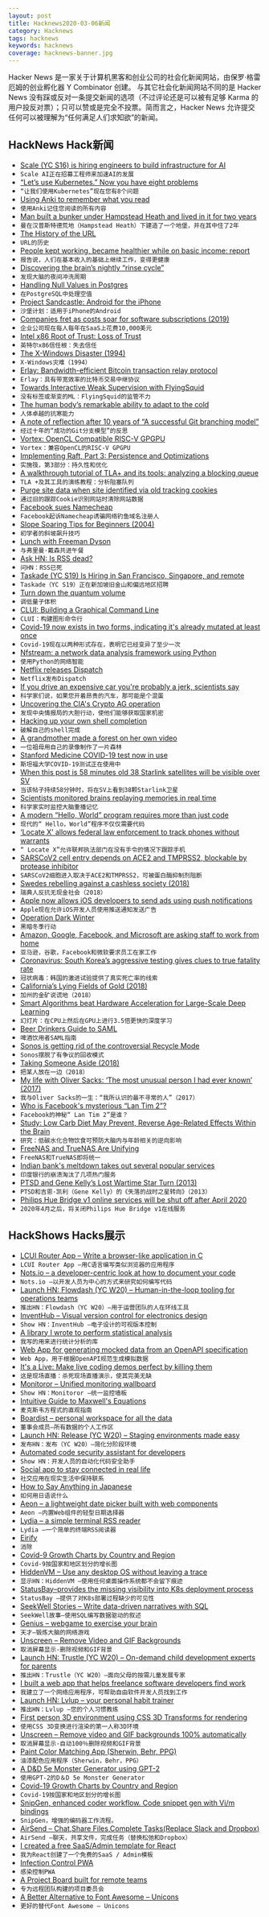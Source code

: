 ```yaml
---
layout: post
title: Hacknews2020-03-06新闻
category: Hacknews
tags: hacknews
keywords: hacknews
coverage: hacknews-banner.jpg
---
```


Hacker News 是一家关于计算机黑客和创业公司的社会化新闻网站，由保罗·格雷厄姆的创业孵化器 Y Combinator 创建。
与其它社会化新闻网站不同的是 Hacker News 没有踩或反对一条提交新闻的选项（不过评论还是可以被有足够 Karma 的用户投反对票）；只可以赞或是完全不投票。简而言之，Hacker News 允许提交任何可以被理解为“任何满足人们求知欲”的新闻。

## HackNews Hack新闻


- [Scale (YC S16) is hiring engineers to build infrastructure for AI](https://scale.com/careers)
- `Scale AI正在招募工程师来加速AI的发展`
- [“Let’s use Kubernetes.” Now you have eight problems](https://pythonspeed.com/articles/dont-need-kubernetes/)
- `“让我们使用Kubernetes”现在您有8个问题`
- [Using Anki to remember what you read](https://superorganizers.substack.com/p/how-to-build-a-learning-machine###)
- `使用Anki记住您阅读的所有内容`
- [Man built a bunker under Hampstead Heath and lived in it for two years](https://www.theguardian.com/news/2020/mar/05/invisible-city-how-homeless-man-built-life-underground-bunker-hampstead-heath)
- `曼在汉普斯特德荒地（Hampstead Heath）下建造了一个地堡，并在其中住了2年`
- [The History of the URL](https://blog.cloudflare.com/the-history-of-the-url/)
- `URL的历史`
- [People kept working, became healthier while on basic income: report](https://www.cbc.ca/news/canada/hamilton/basic-income-mcmaster-report-1.5485729)
- `报告说，人们在基本收入的基础上继续工作，变得更健康`
- [Discovering the brain’s nightly “rinse cycle”](https://directorsblog.nih.gov/2020/03/05/discovering-the-brains-nightly-rinse-cycle/)
- `发现大脑的夜间冲洗周期`
- [Handling Null Values in Postgres](https://www.percona.com/blog/2020/03/05/handling-null-values-in-postgresql/)
- `在PostgreSQL中处理空值`
- [Project Sandcastle: Android for the iPhone](https://projectsandcastle.org/)
- `沙堡计划：适用于iPhone的Android`
- [Companies fret as costs soar for software subscriptions (2019)](https://www.ibj.com/articles/73599-companies-fret-as-costs-soar-for-software-subscriptions)
- `企业公司现在每人每年在SaaS上花费10,000美元`
- [Intel x86 Root of Trust: Loss of Trust](http://blog.ptsecurity.com/2020/03/intelx86-root-of-trust-loss-of-trust.html)
- `英特尔x86信任根：失去信任`
- [The X-Windows Disaster (1994)](http://www.art.net/~hopkins/Don/unix-haters/x-windows/disaster.html)
- `X-Windows灾难（1994）`
- [Erlay: Bandwidth-efficient Bitcoin transaction relay protocol](https://github.com/bitcoin/bitcoin/pull/18261)
- `Erlay：具有带宽效率的比特币交易中继协议`
- [Towards Interactive Weak Supervision with FlyingSquid](http://hazyresearch.stanford.edu/flyingsquid)
- `没有标签或渐变的ML：FlyingSquid的监管不力`
- [The human body’s remarkable ability to adapt to the cold](https://www.bbc.com/future/article/20200226-how-to-survive-in-the-extreme-cold)
- `人体卓越的抗寒能力`
- [A note of reflection after 10 years of “A successful Git branching model”](https://nvie.com/posts/a-successful-git-branching-model/)
- `经过十年的“成功的Git分支模型”的反思`
- [Vortex: OpenCL Compatible RISC-V GPGPU](https://arxiv.org/abs/2002.12151)
- `Vortex：兼容OpenCL的RISC-V GPGPU`
- [Implementing Raft, Part 3: Persistence and Optimizations](https://eli.thegreenplace.net/2020/implementing-raft-part-3-persistence-and-optimizations/)
- `实施筏，第3部分：持久性和优化`
- [A walkthrough tutorial of TLA+ and its tools: analyzing a blocking queue](https://github.com/lemmy/BlockingQueue)
- `TLA +及其工具的演练教程：分析阻塞队列`
- [Purge site data when site identified via old tracking cookies](https://bugzilla.mozilla.org/show_bug.cgi?id=1599262)
- `通过旧的跟踪Cookie识别网站时清除网站数据`
- [Facebook sues Namecheap](https://about.fb.com/news/2020/03/domain-name-lawsuit/)
- `Facebook起诉Namecheap诱骗网络钓鱼域名注册人`
- [Slope Soaring Tips for Beginners (2004)](https://www.shallowsky.com/planes/weasel/slopetips.html)
- `初学者的斜坡飙升技巧`
- [Lunch with Freeman Dyson](https://www.nytimes.com/2020/03/03/science/freeman-dyson-institute-for-advanced-study.html)
- `与弗里曼·戴森共进午餐`
- [Ask HN: Is RSS dead?](item?id=22497184)
- `问HN：RSS已死`
- [Taskade (YC S19) Is Hiring in San Francisco, Singapore, and remote](https://www.taskade.com/jobs)
- `Taskade（YC S19）正在新加坡旧金山和偏远地区招聘`
- [Turn down the quantum volume](https://www.scottaaronson.com/blog/?p=4649)
- `调低量子体积`
- [CLUI: Building a Graphical Command Line](https://blog.repl.it/clui)
- `CLUI：构建图形命令行`
- [Covid-19 now exists in two forms, indicating it's already mutated at least once](https://academic.oup.com/nsr/advance-article/doi/10.1093/nsr/nwaa036/5775463?searchresult=1)
- `Covid-19现在以两种形式存在，表明它已经变异了至少一次`
- [Nfstream: a network data analysis framework using Python](https://github.com/aouinizied/nfstream)
- `使用Python的网络智能`
- [Netflix releases Dispatch](https://netflixtechblog.com/introducing-dispatch-da4b8a2a8072)
- `Netflix发布Dispatch`
- [If you drive an expensive car you're probably a jerk, scientists say](https://www.cnn.com/2020/02/26/world/expensive-car-drivers-study-scli-scn-intl/index.html)
- `科学家们说，如果您开着昂贵的汽车，那可能是个混蛋`
- [Uncovering the CIA's Crypto AG operation](https://www.npr.org/2020/03/05/812499752/uncovering-the-cias-audacious-operation-that-gave-them-access-to-state-secrets)
- `发现中央情报局的大胆行动，使他们能够获取国家机密`
- [Hacking up your own shell completion](https://feltrac.co/environment/2020/01/18/build-your-own-shell-completion.html)
- `破解自己的shell完成`
- [A grandmother made a forest on her own video](https://www.youtube.com/watch?v=kCEQZDHnAb4)
- `一位祖母用自己的录像制作了一片森林`
- [Stanford Medicine COVID-19 test now in use](https://med.stanford.edu/news/all-news/2020/03/stanford-medicine-COVID-19-test-now-in-use.html)
- `斯坦福大学COVID-19测试正在使用中`
- [When this post is 58 minutes old 38 Starlink satellites will be visible over SV](item?id=22500310)
- `当该帖子持续58分钟时，将在SV上看到38颗Starlink卫星`
- [Scientists monitored brains replaying memories in real time](https://www.nih.gov/news-events/news-releases/scientists-monitored-brains-replaying-memories-real-time)
- `科学家实时监控大脑重播记忆`
- [A modern “Hello, World” program requires more than just code](https://stackoverflow.blog/2020/03/05/a-modern-hello-world-program-needs-more-than-just-code/)
- `现代的“ Hello，World”程序不仅仅需要代码`
- [‘Locate X’ allows federal law enforcement to track phones without warrants](https://www.protocol.com/government-buying-location-data)
- `“ Locate X”允许联邦执法部门在没有手令的情况下跟踪手机`
- [SARSCoV2 cell entry depends on ACE2 and TMPRSS2, blockable by protease inhibitor](https://www.cell.com/cell/fulltext/S0092-8674(20)30229-4)
- `SARSCoV2细胞进入取决于ACE2和TMPRSS2，可被蛋白酶抑制剂阻断`
- [Swedes rebelling against a cashless society (2018)](https://www.bbc.com/news/business-43645676)
- `瑞典人反抗无现金社会（2018）`
- [Apple now allows iOS developers to send ads using push notifications](https://www.developer-tech.com/news/2020/mar/05/apple-ios-developers-send-ads-push-notifications/)
- `Apple现在允许iOS开发人员使用推送通知发送广告`
- [Operation Dark Winter](https://en.wikipedia.org/wiki/Operation_Dark_Winter)
- `黑暗冬季行动`
- [Amazon, Google, Facebook, and Microsoft are asking staff to work from home](https://www.theverge.com/2020/3/5/21166686/coronavirus-amazon-google-facebook-microsoft-twitter-seattle-staff-remote-work)
- `亚马逊，谷歌，Facebook和微软要求员工在家工作`
- [Coronavirus: South Korea’s aggressive testing gives clues to true fatality rate](https://www.scmp.com/week-asia/health-environment/article/3065187/coronavirus-south-koreas-aggressive-testing-gives)
- `冠状病毒：韩国的激进试验提供了真实死亡率的线索`
- [California’s Lying Fields of Gold (2018)](https://medium.com/asparagus-magazine/californias-lying-fields-of-gold-f8c6f0a348d5)
- `加州的金矿说谎地（2018）`
- [Smart Algorithms beat Hardware Acceleration for Large-Scale Deep Learning](https://arxiv.org/abs/1903.03129)
- `幻灯片：在CPU上然后在GPU上进行3.5倍更快的深度学习`
- [Beer Drinkers Guide to SAML](https://duo.com/blog/the-beer-drinkers-guide-to-saml)
- `啤酒饮用者SAML指南`
- [Sonos is getting rid of the controversial Recycle Mode](https://www.theverge.com/2020/3/5/21166777/sonos-ending-recycle-mode-trade-up-program-sustainability)
- `Sonos摆脱了有争议的回收模式`
- [Taking Someone Aside (2018)](https://www.jefftk.com/p/taking-someone-aside)
- `把某人放在一边（2018）`
- [My life with Oliver Sacks: ‘The most unusual person I had ever known’ (2017)](https://www.theguardian.com/books/2017/mar/26/bill-hayes-insomniac-city-my-life-with-oliver-sacks-new-york)
- `我与Oliver Sacks的一生：“我所认识的最不寻常的人”（2017）`
- [Who is Facebook's mysterious “Lan Tim 2”?](https://shkspr.mobi/blog/2020/03/who-is-facebooks-mysterious-lan-tim-2/)
- `Facebook的神秘“ Lan Tim 2”是谁？`
- [Study: Low Carb Diet May Prevent, Reverse Age-Related Effects Within the Brain](https://news.stonybrook.edu/newsroom/study-shows-low-carb-diet-may-prevent-reverse-age-related-effects-within-the-brain/)
- `研究：低碳水化合物饮食可预防大脑内与年龄相关的逆向影响`
- [FreeNAS and TrueNAS Are Unifying](https://www.ixsystems.com/blog/freenas-truenas-unification/)
- `FreeNAS和TrueNAS即将统一`
- [Indian bank's meltdown takes out several popular services](https://techcrunch.com/2020/03/06/indias-yes-bank-breakdown-disrupts-walmarts-phonepe-among-a-dozen-other-services/)
- `印度银行的崩溃淘汰了几项热门服务`
- [PTSD and Gene Kelly’s Lost Wartime Star Turn (2013)](https://circulatingnow.nlm.nih.gov/2013/09/25/ptsd-and-gene-kellys-lost-wartime-star-turn/)
- `PTSD和吉恩·凯利（Gene Kelly）的《失落的战时之星转向》（2013）`
- [Philips Hue Bridge v1 online services will be shut off after April 2020](https://twitter.com/tweethue/status/1235844699253956609)
- `2020年4月之后，将关闭Philips Hue Bridge v1在线服务`


## HackShows Hacks展示

- [ LCUI Router App – Write a browser-like application in C](https://github.com/lc-ui/lcui-router-app)
- `LCUI Router App –用C语言编写类似浏览器的应用程序`
- [ Nots.io – a developer-centric look at how to document your code](https://nots.io)
- `Nots.io –以开发人员为中心的方式来研究如何编写代码`
- [Launch HN: Flowdash (YC W20) – Human-in-the-loop tooling for operations teams](item?id=22476985)
- `推出HN：Flowdash（YC W20）–用于运营团队的人在环线工具`
- [ InventHub – Visual version control for electronics design](https://inventhub.io)
- `Show HN：InventHub –电子设计的可视版本控制`
- [ A library I wrote to perform statistical analysis](https://github.com/subiabre/phpmetro/)
- `我写的用来进行统计分析的库`
- [ Web App for generating mocked data from an OpenAPI specification](https://github.com/Fredx87/openapi-mock-generator)
- `Web App，用于根据OpenAPI规范生成模拟数据`
- [ It's a Live: Make live coding demos perfect by killing them](https://gitlab.com/stavros/itsalive)
- `这是现场直播：杀死现场直播演示，使其完美无缺`
- [ Monitoror – Unified monitoring wallboard](https://monitoror.com)
- `Show HN：Monitoror –统一监控墙板`
- [ Intuitive Guide to Maxwell's Equations](https://github.com/photonlines/Intuitive-Guide-to-Maxwells-Equations)
- `麦克斯韦方程式的直观指南`
- [ Boardist – personal workspace for all the data](https://boardist.io/)
- `董事会成员–所有数据的个人工作区`
- [Launch HN: Release (YC W20) – Staging environments made easy](item?id=22486031)
- `发布HN：发布（YC W20）–简化分阶段环境`
- [ Automated code security assistant for developers](https://shieldfy.io)
- `Show HN：开发人员的自动化代码安全助手`
- [ Social app to stay connected in real life](https://www.reelfriends.app)
- `社交应用在现实生活中保持联系`
- [ How to Say Anything in Japanese](https://learn-japanese.org/2020/03/04/introducing-how-to-say/)
- `如何用日语说什么`
- [ Aeon – a lightweight date picker built with web components](https://github.com/lamplightdev/aeon)
- `Aeon –内置Web组件的轻型日期选择器`
- [ Lydia – a simple terminal RSS reader](https://git.sr.ht/~tho/lydia)
- `Lydia –一个简单的终端RSS阅读器`
- [ Eirify](https://eirify.com/)
- `消除`
- [ Covid-9 Growth Charts by Country and Region](https://fitnessai.tryretool.com/embedded/public/464cee3a-6d56-4b68-b934-6af12c014a54)
- `Covid-9按国家和地区划分的增长图`
- [ HiddenVM – Use any desktop OS without leaving a trace](https://github.com/aforensics/HiddenVM)
- `显示HN：HiddenVM –使用任何桌面操作系统都不会留下痕迹`
- [ StatusBay–provides the missing visibility into K8s deployment process](item?id=22492117)
- `StatusBay –提供了对K8s部署过程缺少的可见性`
- [ SeekWell Stories – Write data-driven narratives with SQL](item?id=22492743)
- `SeekWell故事–使用SQL编写数据驱动的叙述`
- [ Genius – webgame to exercise your brain](https://github.com/victorqribeiro/genius)
- `天才–锻炼大脑的网络游戏`
- [ Unscreen – Remove Video and GIF Backgrounds](https://unscreen.com)
- `取消屏幕显示-删除视频和GIF背景`
- [Launch HN: Trustle (YC W20) – On-demand child development experts for parents](item?id=22496163)
- `推出HN：Trustle（YC W20）–面向父母的按需儿童发展专家`
- [ I built a web app that helps freelance software developers find work](https://www.FreelanceFactory.online/)
- `我建立了一个网络应用程序，可帮助自由软件开发人员找到工作`
- [Launch HN: Lvlup – your personal habit trainer](item?id=22496718)
- `推出HN：Lvlup –您的个人习惯教练`
- [ First person 3D environment using CSS 3D Transforms for rendering](https://affectionate-minsky-072f4c.netlify.com)
- `使用CSS 3D变换进行渲染的第一人称3D环境`
- [ Unscreen – Remove video and GIF backgrounds 100% automatically](https://www.unscreen.com)
- `取消屏幕显示-自动100％删除视频和GIF背景`
- [ Paint Color Matching App (Sherwin, Behr, PPG)](https://www.matchmypaintcolor.com)
- `油漆配色应用程序（Sherwin，Behr，PPG）`
- [ A D&D 5e Monster Generator using GPT-2](https://dndmonster.farm)
- `使用GPT-2的D＆D 5e Monster Generator`
- [ Covid-19 Growth Charts by Country and Region](https://www.fitnessai.co/covid-19-charts-coronavirus-growth-rate-visual-explorer)
- `Covid-19按国家和地区划分的增长图`
- [ SnipGen, enhanced coder workflow. Code snippet gen with Vi/m bindings](https://github.com/kiefer6451/snipgen)
- `SnipGen，增强的编码器工作流程。`
- [ AirSend – Chat,Share Files,Complete Tasks(Replace Slack and Dropbox)](https://www.airsend.io/)
- `AirSend –聊天，共享文件，完成任务（替换松弛和Dropbox）`
- [ I created a free SaaS/Admin template for React](https://github.com/dunky11/react-saas-template)
- `我为React创建了一个免费的SaaS / Admin模板`
- [ Infection Control PWA](https://abrie.github.io/e-quots)
- `感染控制PWA`
- [ A Project Board built for remote teams](https://shipped.dev?ref=hn)
- `专为远程团队构建的项目委员会`
- [ A Better Alternative to Font Awesome – Unicons](https://iconscout.com/unicons/explore/line)
- `更好的替代Font Awesome – Unicons`

